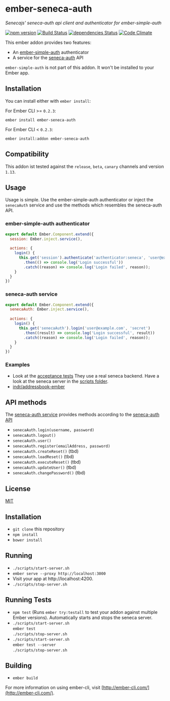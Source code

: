 # ember-seneca-auth

*Senecajs' seneca-auth api client and authenticator for ember-simple-auth*

[![npm version](https://badge.fury.io/js/ember-seneca-auth.svg)](https://badge.fury.io/js/ember-seneca-auth)
[![Build Status](https://travis-ci.org/indr/ember-seneca-auth.svg?branch=master)](https://travis-ci.org/indr/ember-seneca-auth)
[![dependencies Status](https://david-dm.org/indr/ember-seneca-auth/status.svg)](https://david-dm.org/indr/ember-seneca-auth)
[![Code Climate](https://codeclimate.com/github/indr/ember-seneca-auth/badges/gpa.svg)](https://codeclimate.com/github/indr/ember-seneca-auth)

This ember addon provides two features:

* An [ember-simple-auth](http://ember-simple-auth.com/) authenticator
* A service for the [seneca-auth](https://github.com/senecajs/seneca-auth) API

`ember-simple-auth` is not part of this addon. It won't be installed to your Ember app.

## Installation

You can install either with `ember install`:

For Ember CLI >= `0.2.3`:

```shell
ember install ember-seneca-auth
```

For Ember CLI < `0.2.3`:

```shell
ember install:addon ember-seneca-auth
```

## Compatibility

This addon ist tested against the `release`, `beta`, `canary` channels and version `1.13`.

## Usage

Usage is simple. Use the ember-simple-auth authenticator or inject the `senecaAuth` service and use the methods which resembles the seneca-auth API.

### ember-simple-auth authenticator

```javascript
export default Ember.Component.extend({
  session: Ember.inject.service(),
  
  actions: {
    login() {
      this.get('session').authenticate('authenticator:seneca', 'user@example.com', 'secret')
        .then(() => console.log('Login successful'))
        .catch((reason) => console.log('Login failed', reason));
    }
  }
})
```

### seneca-auth service

```javascript
export default Ember.Component.extend({
  senecaAuth: Ember.inject.service(),
    
  actions: {
    login() {
      this.get('senecaAuth').login('user@example.com', 'secret')
        .then((result) => console.log('Login successful', result))
        .catch((reason) => console.log('Login failed', reason));
    }
  }
})
```

### Examples

 * Look at the [acceptance tests](https://github.com/indr/ember-seneca-auth/blob/master/tests/acceptance/services/seneca-auth-test.js)
   They use a real seneca backend. Have a look at the seneca server in the [scripts folder](https://github.com/indr/ember-seneca-auth/tree/master/scripts).
 * [indr/addressbook-ember](https://github.com/indr/addressbook/ember)

## API methods

The [seneca-auth service](https://github.com/indr/ember-seneca-auth/blob/master/addon/services/seneca-auth.js) provides methods according to the [seneca-auth API](https://github.com/senecajs/seneca-auth#api)

 * `senecaAuth.login(username, password)`
 * `senecaAuth.logout()`
 * `senecaAuth.user()`
 * `senecaAuth.register(emailAddress, password)`
 * `senecaAuth.createReset()` (tbd)
 * `senecaAuth.loadReset()` (tbd)
 * `senecaAuth.executeReset()` (tbd)
 * `senecaAuth.updateUser()` (tbd)
 * `senecaAuth.changePassword()` (tbd)

## License

[MIT](LICENSE.md)

## Installation

* `git clone` this repository
* `npm install`
* `bower install`

## Running

* `./scripts/start-server.sh`
* `ember serve --proxy http://localhost:3000`
* Visit your app at http://localhost:4200.
* `./scripts/stop-server.sh`

## Running Tests

* `npm test` (Runs `ember try:testall` to test your addon against multiple Ember versions). Automatically starts and stops the seneca server.
* `./scripts/start-server.sh`  
  `ember test`  
  `./scripts/stop-server.sh`  
* `./scripts/start-server.sh`  
  `ember test --server`  
  `./scripts/stop-server.sh`

## Building

* `ember build`

For more information on using ember-cli, visit [http://ember-cli.com/](http://ember-cli.com/).
